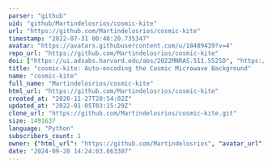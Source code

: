 ```yaml
---
parser: "github"
uid: "github/Martindelosrios/cosmic-kite"
url: "https://github.com/Martindelosrios/cosmic-kite"
timestamp: "2022-07-31 00:40:20.735347"
avatar: "https://avatars.githubusercontent.com/u/18489439?v=4"
repo_url: "https://github.com/Martindelosrios/cosmic-kite"
doi: ["https://ui.adsabs.harvard.edu/abs/2022MNRAS.511.5525D", "https://ui.adsabs.harvard.edu/abs/2022ascl.soft07004D/abstract"]
title: "cosmic-kite: Auto-encoding the Cosmic Microwave Background"
name: "cosmic-kite"
full_name: "Martindelosrios/cosmic-kite"
html_url: "https://github.com/Martindelosrios/cosmic-kite"
created_at: "2020-11-27T20:54:02Z"
updated_at: "2022-01-05T03:15:29Z"
clone_url: "https://github.com/Martindelosrios/cosmic-kite.git"
size: 1491637
language: "Python"
subscribers_count: 1
owner: {"html_url": "https://github.com/Martindelosrios", "avatar_url": "https://avatars.githubusercontent.com/u/18489439?v=4", "login": "Martindelosrios", "type": "User"}
date: "2024-09-28 14:24:03.663307"
---
```

